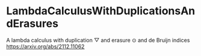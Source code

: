# LambdaCalculusWithDuplicationsAndErasures
A lambda calculus with duplication ▽ and erasure ⊙ and de Bruijn indices
https://arxiv.org/abs/2112.11062
